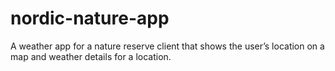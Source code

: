 # nordic-nature-app
A weather app for a nature reserve client that shows the user’s location on a map and weather details for a location.
